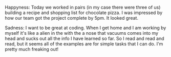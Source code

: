 Happyness:
Today we worked in pairs (in my case there were three of us) building a recipe and shopping list for chocolate pizza. I was impressed by how our team got the project complete by 5pm. It looked great.

Sadness:
I want to be great at coding. When I get home and I am working by myself it's like a alien in the with the a nose that vacuums comes into my head and sucks out all the info I have learned so far. So I read and read and read, but it seems all of the examples are for simple tasks that I can do. I'm pretty much freaking out!
